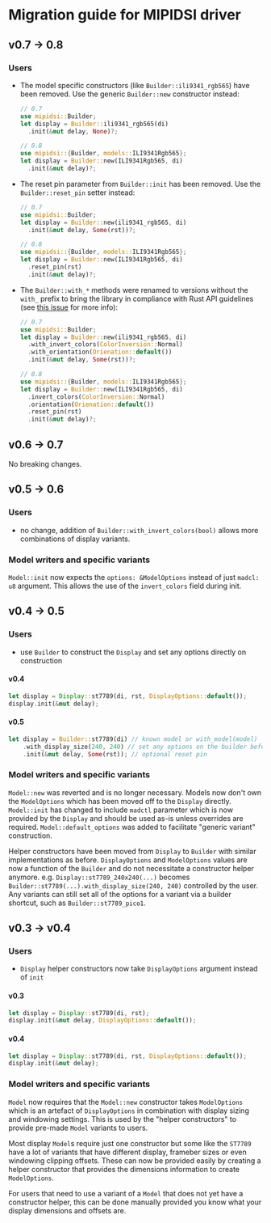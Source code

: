 # Migration guide for MIPIDSI driver

## v0.7 -> 0.8

### Users

* The model specific constructors (like `Builder::ili9341_rgb565`) have been removed. Use the generic `Builder::new` constructor instead:
  ```rust
  // 0.7
  use mipidsi::Builder;
  let display = Builder::ili9341_rgb565(di)
    .init(&mut delay, None)?;

  // 0.8
  use mipidsi::{Builder, models::ILI9341Rgb565};
  let display = Builder::new(ILI9341Rgb565, di)
    .init(&mut delay)?;
  ```
* The reset pin parameter from `Builder::init` has been removed. Use the `Builder::reset_pin` setter instead:
  ```rust
  // 0.7
  use mipidsi::Builder;
  let display = Builder::new(ili9341_rgb565, di)
    .init(&mut delay, Some(rst))?;

  // 0.8
  use mipidsi::{Builder, models::ILI9341Rgb565};
  let display = Builder::new(ILI9341Rgb565, di)
    .reset_pin(rst)
    .init(&mut delay)?;
  ```

* The `Builder::with_*` methods were renamed to versions without the `with_` prefix to bring the library in compliance with Rust API guidelines (see [this issue](https://github.com/almindor/mipidsi/issues/113) for more info):
  ```rust
  // 0.7
  use mipidsi::Builder;
  let display = Builder::new(ili9341_rgb565, di)
    .with_invert_colors(ColorInversion::Normal)
    .with_orientation(Orienation::default())
    .init(&mut delay, Some(rst))?;

  // 0.8
  use mipidsi::{Builder, models::ILI9341Rgb565};
  let display = Builder::new(ILI9341Rgb565, di)
    .invert_colors(ColorInversion::Normal)
    .orientation(Orienation::default())
    .reset_pin(rst)
    .init(&mut delay)?;
  ```

## v0.6 -> 0.7

No breaking changes.

## v0.5 -> 0.6

### Users

* no change, addition of `Builder::with_invert_colors(bool)` allows more combinations of display variants.

### Model writers and specific variants

`Model::init` now expects the `options: &ModelOptions` instead of just `madcl: u8` argument. This allows the use of the `invert_colors` field during init.

## v0.4 -> 0.5

### Users

* use `Builder` to construct the `Display` and set any options directly on construction

#### v0.4

```rust
let display = Display::st7789(di, rst, DisplayOptions::default());
display.init(&mut delay);
```

#### v0.5

```rust
let display = Builder::st7789(di) // known model or with_model(model)
    .with_display_size(240, 240) // set any options on the builder before init
    .init(&mut delay, Some(rst)); // optional reset pin
```

### Model writers and specific variants

`Model::new` was reverted and is no longer necessary. Models now don't own the `ModelOptions` which has been moved off to the `Display` directly. `Model::init` has changed to include `madctl` parameter which is now provided by the `Display` and should be used as-is unless overrides are required.
`Model::default_options` was added to facilitate "generic variant" construction.

Helper constructors have been moved from `Display` to `Builder` with similar implementations as before.
`DisplayOptions` and `ModelOptions` values are now a function of the `Builder` and do not necessitate a constructor helper anymore. e.g. `Display::st7789_240x240(...)` becomes `Builder::st7789(...).with_display_size(240, 240)` controlled by the user.
Any variants can still set all of the options for a variant via a builder shortcut, such as `Builder::st7789_pico1`.

## v0.3 -> v0.4

### Users

* `Display` helper constructors now take `DisplayOptions` argument instead of `init`

#### v0.3

```rust
let display = Display::st7789(di, rst);
display.init(&mut delay, DisplayOptions::default());
```

#### v0.4 

```rust
let display = Display::st7789(di, rst, DisplayOptions::default());
display.init(&mut delay);
```

### Model writers and specific variants

`Model` now requires that the `Model::new` constructor takes `ModelOptions` which is an artefact of `DisplayOptions` in combination with display sizing and windowing settings. This is used by the "helper constructors" to provide pre-made `Model` variants to users.

Most display `Model`s require just one constructor but some like the `ST7789` have a lot of variants that have different display, frameber sizes or even windowing clipping offsets. These can now be provided easily by creating a helper constructor that provides the dimensions information to create `ModelOptions`.

For users that need to use a variant of a `Model` that does not yet have a constructor helper, this can be done manually provided you know what your display dimensions and offsets are.